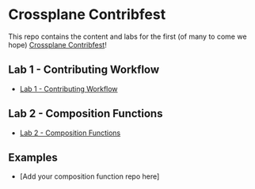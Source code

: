 # Crossplane Contribfest

This repo contains the content and labs for the first (of many to come we hope)
[Crossplane Contribfest](https://sched.co/1Hzcf)!

## Lab 1 - Contributing Workflow

* [Lab 1 - Contributing Workflow](./lab-contributing-workflow.md)

## Lab 2 - Composition Functions

* [Lab 2 - Composition Functions](./lab-composition-functions/README.md)


## Examples

* [Add your composition function repo here]